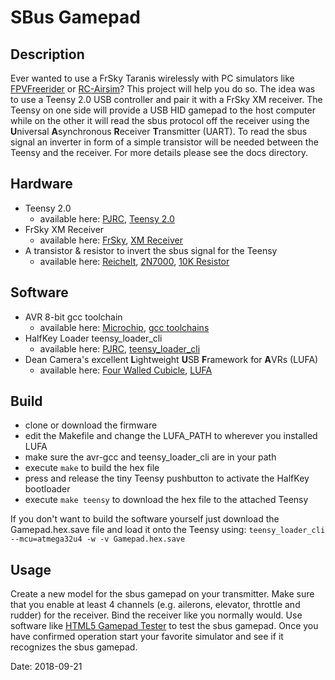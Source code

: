 # SBus Gamepad

## Description
Ever wanted to use a FrSky Taranis wirelessly with PC simulators like [FPVFreerider](https://fpv-freerider.itch.io/) or [RC-Airsim](http://www.fabricated-reality.com/)? This project will help you do so. The idea was to use a Teensy 2.0 USB controller and pair it with a FrSky XM receiver. The Teensy on one side will provide a USB HID gamepad to the host computer while on the other it will read the sbus protocol off the receiver using the **U**niversal **A**synchronous **R**eceiver **T**ransmitter (UART). To read the sbus signal an inverter in form of a simple transistor will be needed between the Teensy and the receiver. For more details please see the docs directory.

## Hardware
* Teensy 2.0
	* available here: [PJRC](https://www.pjrc.com/), [Teensy 2.0](https://www.pjrc.com/store/teensy.html)
* FrSky XM Receiver
	* available here: [FrSky](https://www.frsky-rc.com/), [XM Receiver](https://www.frsky-rc.com/product/xm-1g-sbus-non-telemetry/)
* A transistor & resistor to invert the sbus signal for the Teensy
	* available here: [Reichelt](https://www.reichelt.de/), [2N7000](https://www.reichelt.de/mosfet-n-ch-60v-0-115a-0-4w-to-92-2n-7000-p41141.html), [10K Resistor](https://www.reichelt.de/widerstand-metallschicht-10-0-kohm-0207-0-6-w-1-metall-10-0k-p11449.html)	
## Software
* AVR 8-bit gcc toolchain
	* available here: [Microchip](http://www.microchip.com/), [gcc toolchains](https://www.microchip.com/mplab/avr-support/avr-and-arm-toolchains-c-compilers)
* HalfKey Loader teensy_loader_cli
	* available here: [PJRC](https://www.pjrc.com/), [teensy_loader_cli](https://www.pjrc.com/teensy/loader_cli.html)
* Dean Camera's excellent **L**ightweight **U**SB **F**ramework for **A**VRs (LUFA)
	* available here: [Four Walled Cubicle](http://www.fourwalledcubicle.com/), [LUFA](http://www.fourwalledcubicle.com/LUFA.php)

## Build
* clone or download the firmware
* edit the Makefile and change the LUFA_PATH to wherever you installed LUFA
* make sure the avr-gcc and teensy_loader_cli are in your path
* execute `make` to build the hex file
* press and release the tiny Teensy pushbutton to activate the HalfKey bootloader
* execute `make teensy` to download the hex file to the attached Teensy
 
If you don't want to build the software yourself just download the Gamepad.hex.save file and load it onto the Teensy using: `teensy_loader_cli --mcu=atmega32u4 -w -v Gamepad.hex.save`

## Usage
Create a new model for the sbus gamepad on your transmitter. Make sure that you enable at least 4 channels (e.g. ailerons, elevator, throttle and rudder) for the receiver. Bind the receiver like you normally would. Use software like [HTML5 Gamepad Tester](http://html5gamepad.com/) to test the sbus gamepad. Once you have confirmed operation start your favorite simulator and see if it recognizes the sbus gamepad.

Date: 2018-09-21

